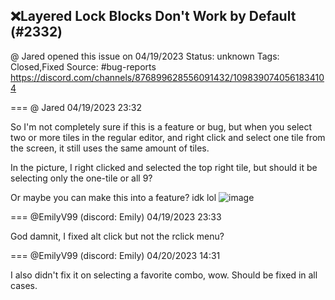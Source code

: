 ## ❌Layered Lock Blocks Don't Work by Default (#2332)
@ Jared opened this issue on 04/19/2023
Status: unknown
Tags: Closed,Fixed
Source: #bug-reports https://discord.com/channels/876899628556091432/1098390740561834104


=== @ Jared 04/19/2023 23:32

So I'm not completely sure if this is a feature or bug, but when you select two or more tiles in the regular editor, and right click and select one tile from the screen, it still uses the same amount of tiles.

In the picture, I right clicked and selected the top right tile, but should it be selecting only the one-tile or all 9?

Or maybe you can make this into a feature? idk lol
![image](https://cdn.discordapp.com/attachments/1098390740561834104/1098390740733796462/Screenshot_2.png?ex=65e8fd17&is=65d68817&hm=c1844e37a2ba1ba9101e2694d7b7a44c537c67891f47391ba0fb59f643056096&)

=== @EmilyV99 (discord: Emily) 04/19/2023 23:33

God damnit, I fixed alt click but not the rclick menu?

=== @EmilyV99 (discord: Emily) 04/20/2023 14:31

I also didn't fix it on selecting a favorite combo, wow.
Should be fixed in all cases.
